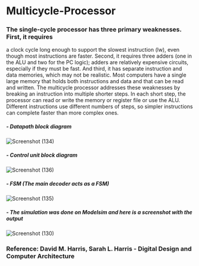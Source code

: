 # Multicycle-Processor
### The single-cycle processor has three primary weaknesses. First, it requires
a clock cycle long enough to support the slowest instruction (lw), even
though most instructions are faster. Second, it requires three adders
(one in the ALU and two for the PC logic); adders are relatively expensive
circuits, especially if they must be fast. And third, it has separate instruction and data memories, which may not be realistic. Most computers have
a single large memory that holds both instructions and data and that can
be read and written.
The multicycle processor addresses these weaknesses by breaking an
instruction into multiple shorter steps. In each short step, the processor can read or write the memory or register file or use the ALU. Different
instructions use different numbers of steps, so simpler instructions can
complete faster than more complex ones.
##### - Datapath block diagram
![Screenshot (134)](https://user-images.githubusercontent.com/96621514/216062259-29614ce9-fedb-4048-903c-79eed9b3ac0f.png)
##### - Control unit block diagram
![Screenshot (136)](https://user-images.githubusercontent.com/96621514/216062964-87b892d1-723a-4908-a08e-c6a332b7201e.png)
##### - FSM (The main decoder acts as a FSM)
![Screenshot (135)](https://user-images.githubusercontent.com/96621514/216063197-81b9f02d-9dc9-4c62-b466-d3e7a29dbe88.png)
##### - The simulation was done on Modelsim and here is a screenshot with the output
![Screenshot (130)](https://user-images.githubusercontent.com/96621514/216063735-82969bb5-cc80-486f-8601-c11e1b0619c5.png)
### Reference: David M. Harris, Sarah L. Harris - Digital Design and Computer Architecture
